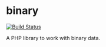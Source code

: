 binary
======

[![Build Status](https://travis-ci.org/phpfont/binary.svg?branch=master)](https://travis-ci.org/phpfont/binary)

A PHP library to work with binary data.
